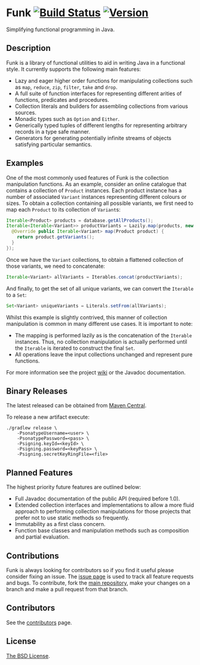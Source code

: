 Funk [![Build Status](https://snap-ci.com/javafunk/funk/branch/master/build_image)](https://snap-ci.com/javafunk/funk/branch/master) [![Version](https://img.shields.io/maven-central/v/org.javafunk.funk/funk.svg)](https://search.maven.org/#search%7Cgav%7C1%7Cg%3A%22org.javafunk.funk%22%20AND%20a%3A%22funk%22)
====

Simplifying functional programming in Java.

Description
-----------

Funk is a library of functional utilities to aid in writing Java in a functional style.
It currently supports the following main features:

  * Lazy and eager higher order functions for manipulating collections such as `map`, `reduce`, `zip`, `filter`, `take` and `drop`.
  * A full suite of function interfaces for representing different arities of functions, predicates and procedures.
  * Collection literals and builders for assembling collections from various sources.
  * Monadic types such as `Option` and `Either`.
  * Generically typed tuples of different lengths for representing arbitrary records in a type safe manner.
  * Generators for generating potentially infinite streams of objects satisfying particular semantics.

Examples
--------

One of the most commonly used features of Funk is the collection manipulation functions. As an example, consider
an online catalogue that contains a collection of `Product` instances. Each product instance has a number of
associated `Variant` instances representing different colours or sizes. To obtain a collection containing all
possible variants, we first need to map each `Product` to its collection of `Variant`s:

```java
Iterable<Product> products = database.getAllProducts();
Iterable<Iterable<Variant>> productVariants = Lazily.map(products, new Mapper<Product, Iterable<Variant>>() {
  @Override public Iterable<Variant> map(Product product) {
    return product.getVariants();
  }
});
```

Once we have the `Variant` collections, to obtain a flattened collection of those variants, we need to concatenate:

```java
Iterable<Variant> allVariants = Iterables.concat(productVariants);
```

And finally, to get the set of all unique variants, we can convert the `Iterable` to a `Set`:

```java
Set<Variant> uniqueVariants = Literals.setFrom(allVariants);
```

Whilst this example is slightly contrived, this manner of collection manipulation is common in many different
use cases. It is important to note:

  * The mapping is performed lazily as is the concatenation of the `Iterable` instances. Thus, no collection
    manipulation is actually performed until the `Iterable` is iterated to construct the final `Set`.
  * All operations leave the input collections unchanged and represent pure functions.

For more information see the project [wiki](https://github.com/javafunk/funk/wiki) or the Javadoc documentation.

Binary Releases
---------------

The latest released can be obtained from [Maven Central](https://search.maven.org/#search%7Cgav%7C1%7Cg%3A%22org.javafunk.funk%22%20AND%20a%3A%22funk%22).

To release a new artifact execute:

```
./gradlew release \
    -PsonatypeUsername=<user> \
    -PsonatypePassword=<pass> \
    -Psigning.keyId=<keyId> \
    -Psigning.password=<keyPass> \
    -Psigning.secretKeyRingFile=<file>
```

Planned Features
----------------

The highest priority future features are outlined below:

  * Full Javadoc documentation of the public API (required before 1.0).
  * Extended collection interfaces and implementations to allow a more fluid approach to performing collection
    manipulations for those projects that prefer not to use static methods so frequently.
  * Immutability as a first class concern.
  * Function base classes and manipulation methods such as composition and partial evaluation.

Contributions
-------------

Funk is always looking for contributors so if you find it useful please consider fixing an issue. The
[issue page](https://github.com/javafunk/funk/issues) is used to track all feature requests and bugs.
To contribute, fork the [main repository](https://github.com/javafunk/funk), make your changes on a
branch and make a pull request from that branch.

Contributors
------------

See the [contributors](https://github.com/javafunk/funk/contributors) page.

License
-------
[The BSD License](http://opensource.org/licenses/bsd-license.php).
